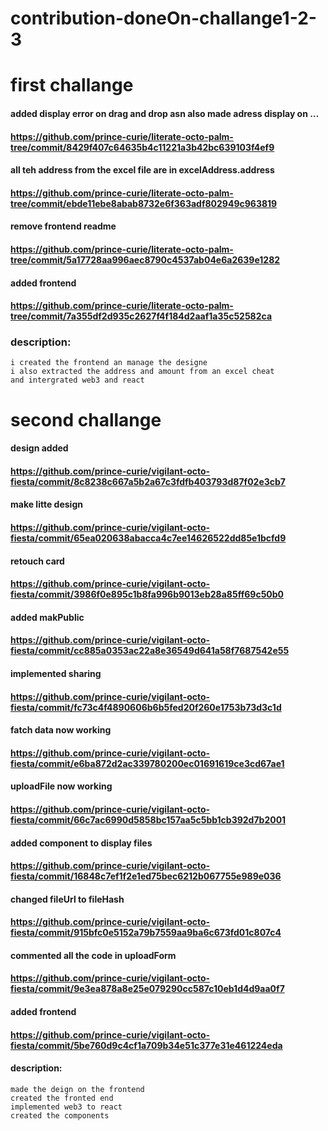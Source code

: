 # contribution-doneOn-challange1-2-3

first challange
=================================
#### added display error on drag and drop asn also made adress display on … 
#### https://github.com/prince-curie/literate-octo-palm-tree/commit/8429f407c64635b4c11221a3b42bc639103f4ef9
#### all teh address from the excel file are in excelAddress.address
#### https://github.com/prince-curie/literate-octo-palm-tree/commit/ebde11ebe8abab8732e6f363adf802949c963819
#### remove frontend readme
#### https://github.com/prince-curie/literate-octo-palm-tree/commit/5a17728aa996aec8790c4537ab04e6a2639e1282
#### added frontend
#### https://github.com/prince-curie/literate-octo-palm-tree/commit/7a355df2d935c2627f4f184d2aaf1a35c52582ca
### description:
    i created the frontend an manage the designe 
    i also extracted the address and amount from an excel cheat
    and intergrated web3 and react

second challange
===============================
#### design added
#### https://github.com/prince-curie/vigilant-octo-fiesta/commit/8c8238c667a5b2a67c3fdfb403793d87f02e3cb7
#### make litte design
#### https://github.com/prince-curie/vigilant-octo-fiesta/commit/65ea020638abacca4c7ee14626522dd85e1bcfd9
#### retouch card
#### https://github.com/prince-curie/vigilant-octo-fiesta/commit/3986f0e895c1b8fa996b9013eb28a85ff69c50b0
#### added makPublic
#### https://github.com/prince-curie/vigilant-octo-fiesta/commit/cc885a0353ac22a8e36549d641a58f7687542e55
#### implemented sharing
#### https://github.com/prince-curie/vigilant-octo-fiesta/commit/fc73c4f4890606b6b5fed20f260e1753b73d3c1d
#### fatch data now working
#### https://github.com/prince-curie/vigilant-octo-fiesta/commit/e6ba872d2ac339780200ec01691619ce3cd67ae1
#### uploadFile now working
#### https://github.com/prince-curie/vigilant-octo-fiesta/commit/66c7ac6990d5858bc157aa5c5bb1cb392d7b2001
#### added component to display files
#### https://github.com/prince-curie/vigilant-octo-fiesta/commit/16848c7ef1f2e1ed75bec6212b067755e989e036
#### changed fileUrl to fileHash
#### https://github.com/prince-curie/vigilant-octo-fiesta/commit/915bfc0e5152a79b7559aa9ba6c673fd01c807c4
#### commented all the code in uploadForm
#### https://github.com/prince-curie/vigilant-octo-fiesta/commit/9e3ea878a8e25e079290cc587c10eb1d4d9aa0f7
#### added frontend
#### https://github.com/prince-curie/vigilant-octo-fiesta/commit/5be760d9c4cf1a709b34e51c377e31e461224eda
#### description:
    made the deign on the frontend
    created the fronted end
    implemented web3 to react
    created the components
    


